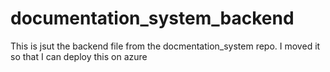 # documentation_system_backend


This is jsut the backend file from the docmentation_system repo. 
I moved it so that I can deploy this on azure 
